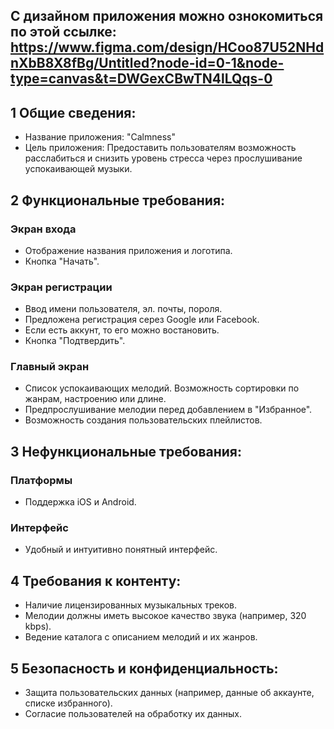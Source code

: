 ## С дизайном приложения можно ознокомиться по этой ссылке: https://www.figma.com/design/HCoo87U52NHdnXbB8X8fBg/Untitled?node-id=0-1&node-type=canvas&t=DWGexCBwTN4lLQqs-0

## 1 Общие сведения:
- Название приложения: "Calmness" 
- Цель приложения: Предоставить пользователям возможность расслабиться и снизить уровень стресса через прослушивание успокаивающей музыки.

## 2 Функциональные требования: 
### Экран входа
- Отображение названия приложения и логотипа.
- Кнопка "Начать".
### Экран регистрации
- Ввод имени пользователя, эл. почты, пороля.
- Предложена регистрация серез Google или Facebook.
- Если есть аккунт, то его можно востановить.
- Кнопка "Подтвердить".
### Главный экран
- Список успокаивающих мелодий. Возможность сортировки по жанрам, настроению или длине.
- Предпрослушивание мелодии перед добавлением в "Избранное".
- Возможность создания пользовательских плейлистов.

## 3 Нефункциональные требования:
### Платформы
- Поддержка iOS и Android.

### Интерфейс
- Удобный и интуитивно понятный интерфейс.

## 4 Требования к контенту:
- Наличие лицензированных музыкальных треков.
- Мелодии должны иметь высокое качество звука (например, 320 kbps).
- Ведение каталога с описанием мелодий и их жанров.

## 5 Безопасность и конфиденциальность:
- Защита пользовательских данных (например, данные об аккаунте, списке избранного).
- Согласие пользователей на обработку их данных.
